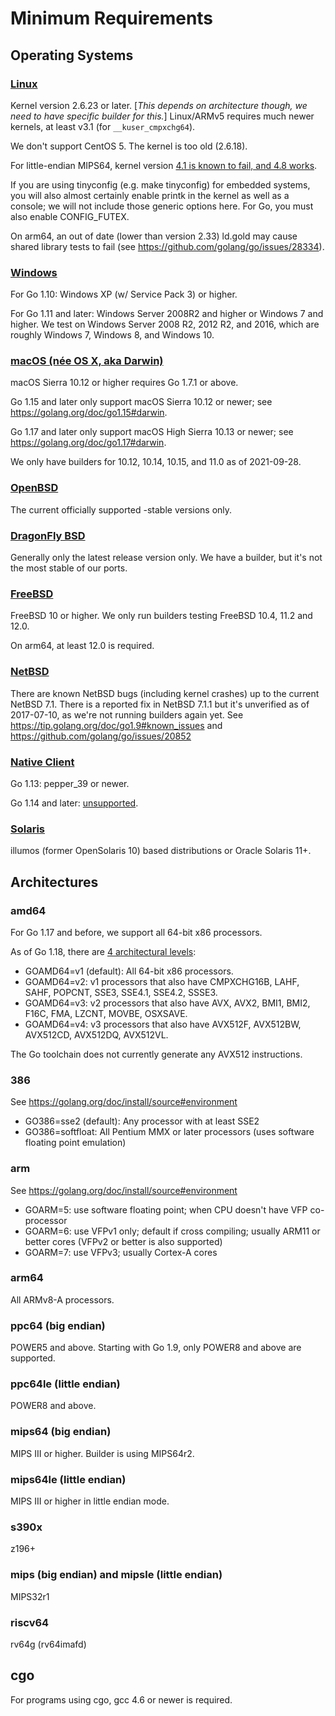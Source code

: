 # Minimum Requirements

## Operating Systems

### [Linux](Linux)

Kernel version 2.6.23 or later. [_This depends on architecture though, we need to have specific builder for this._] Linux/ARMv5 requires much newer kernels, at least v3.1 (for `__kuser_cmpxchg64`).

We don't support CentOS 5. The kernel is too old (2.6.18).

For little-endian MIPS64, kernel version [4.1 is known to fail, and 4.8 works](https://golang.org/issue/16848). 

If you are using tinyconfig (e.g. make tinyconfig) for embedded systems, you will also almost certainly enable printk in the kernel as well as a console; we will not include those generic options here. For Go, you must also enable CONFIG_FUTEX.

On arm64, an out of date (lower than version 2.33) ld.gold may cause shared library tests to fail (see https://github.com/golang/go/issues/28334).

### [Windows](Windows)

For Go 1.10: Windows XP (w/ Service Pack 3) or higher.

For Go 1.11 and later: Windows Server 2008R2 and higher or Windows 7 and higher. We test on Windows Server 2008 R2, 2012 R2, and 2016, which are roughly Windows 7, Windows 8, and Windows 10.

### [macOS (née OS X, aka Darwin)](Darwin)

macOS Sierra 10.12 or higher requires Go 1.7.1 or above.

Go 1.15 and later only support macOS Sierra 10.12 or newer; see https://golang.org/doc/go1.15#darwin.

Go 1.17 and later only support macOS High Sierra 10.13 or newer; see https://golang.org/doc/go1.17#darwin.

We only have builders for 10.12, 10.14, 10.15, and 11.0 as of 2021-09-28.

### [OpenBSD](OpenBSD)

The current officially supported -stable versions only.

### [DragonFly BSD](DragonFly-BSD)

Generally only the latest release version only. We have a builder, but it's not the most stable of our ports.

### [FreeBSD](FreeBSD)

FreeBSD 10 or higher.
We only run builders testing FreeBSD 10.4, 11.2 and 12.0.

On arm64, at least 12.0 is required.

### [NetBSD](NetBSD)

There are known NetBSD bugs (including kernel crashes) up to the current NetBSD 7.1. There is a reported fix in NetBSD 7.1.1 but it's unverified as of 2017-07-10, as we're not running builders again yet.  See https://tip.golang.org/doc/go1.9#known_issues and https://github.com/golang/go/issues/20852

### [Native Client](NativeClient)

Go 1.13: pepper_39 or newer.

Go 1.14 and later: [unsupported](https://golang.org/doc/go1.14#nacl).

### [Solaris](Solaris)

illumos (former OpenSolaris 10) based distributions or Oracle Solaris 11+. 

## Architectures

### amd64

For Go 1.17 and before, we support all 64-bit x86 processors.

As of Go 1.18, there are [4 architectural levels](https://en.wikipedia.org/wiki/X86-64#Microarchitecture_levels):

* GOAMD64=v1 (default): All 64-bit x86 processors.
* GOAMD64=v2: v1 processors that also have CMPXCHG16B, LAHF, SAHF, POPCNT, SSE3, SSE4.1, SSE4.2, SSSE3.
* GOAMD64=v3: v2 processors that also have AVX, AVX2, BMI1, BMI2, F16C, FMA, LZCNT, MOVBE, OSXSAVE.
* GOAMD64=v4: v3 processors that also have AVX512F, AVX512BW, AVX512CD, AVX512DQ, AVX512VL.

The Go toolchain does not currently generate any AVX512 instructions.

### 386

See https://golang.org/doc/install/source#environment

* GO386=sse2 (default): Any processor with at least SSE2
* GO386=softfloat: All Pentium MMX or later processors (uses software floating point emulation)

### arm

See https://golang.org/doc/install/source#environment

* GOARM=5: use software floating point; when CPU doesn't have VFP co-processor
* GOARM=6: use VFPv1 only; default if cross compiling; usually ARM11 or better cores (VFPv2 or better is also supported)
* GOARM=7: use VFPv3; usually Cortex-A cores

### arm64

All ARMv8-A processors.

### ppc64 (big endian)

POWER5 and above.
Starting with Go 1.9, only POWER8 and above are supported.

### ppc64le (little endian)

POWER8 and above.

### mips64 (big endian)

MIPS III or higher. Builder is using MIPS64r2.

### mips64le (little endian)

MIPS III or higher in little endian mode.

### s390x

z196+

### mips (big endian) and mipsle (little endian)

MIPS32r1

### riscv64

rv64g (rv64imafd)

## cgo

For programs using cgo, gcc 4.6 or newer is required.